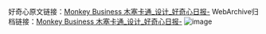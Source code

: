 好奇心原文链接：[Monkey Business 木塞卡通_设计_好奇心日报-](https://www.qdaily.com/articles/8910.html)
WebArchive归档链接：[Monkey Business 木塞卡通_设计_好奇心日报-](http://web.archive.org/web/20190623153643/https://www.qdaily.com/articles/8910.html)
![image](http://ww3.sinaimg.cn/large/007d5XDply1g3ve0p18bnj30u03swtim)